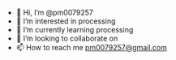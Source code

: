 - 👋 Hi, I’m @pm0079257
- 👀 I’m interested in processing
- 🌱 I’m currently learning processing
- 💞️ I’m looking to collaborate on
- 📫 How to reach me pm0079257@gmail.com

<!---
pm0079257/pm0079257 is a ✨ special ✨ repository because its `README.md` (this file) appears on your GitHub profile.
You can click the Preview link to take a look at your changes.
--->
